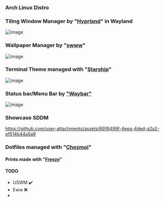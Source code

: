 ### Arch Linux Distro
### Tiling Window Manager by "[Hyprland](https://github.com/hyprwm/Hyprland)" in Wayland
![image](https://github.com/user-attachments/assets/c076979f-fb2b-4540-9022-87fde63c6f64)

### Wallpaper Manager by "[swww](https://github.com/LGFae/swww)"
![image](https://github.com/user-attachments/assets/513d4f7c-983e-4d67-a5d7-539808babf3c)

### Terminal Theme managed with "[Starship](https://github.com/starship/starship)"
![image](https://github.com/user-attachments/assets/8b412616-6615-4b7a-b546-743b1388fe9a)

### Status bar/Menu Bar by ["Waybar"](https://github.com/Alexays/Waybar)
![image](https://github.com/user-attachments/assets/47a77d8d-1f97-4947-8fa3-726bd63118ab)

### Showcase SDDM 
https://github.com/user-attachments/assets/6916499f-4eea-4ded-a2a2-ef514b44a5a9



### Dotfiles managed with "[Chezmoi](https://github.com/twpayne/chezmoi)"

#### Prints made with "[Freeze](https://github.com/charmbracelet/freeze)"


#### TODO 
- USWM ✔️
- Eww ❌
- 
